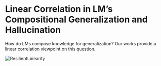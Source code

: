 # Linear Correlation in LM’s Compositional Generalization and Hallucination

How do LMs compose knowledge for generalization? Our works provide a linear correlation viewpoint on this question.

![ResilientLinearity](https://github.com/user-attachments/assets/ca222d8a-842f-48cc-8c43-59ca9777c009)
